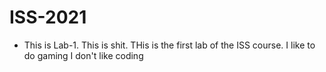 # ISS-2021
* This is Lab-1.
This is shit.
THis is the first lab of the ISS course.
I like to do gaming
I don't like coding